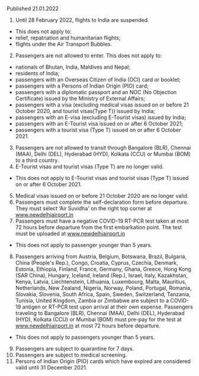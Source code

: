 Published 21.01.2022
1. Until 28 February 2022, flights to India are suspended.
- This does not apply to:
- relief, repatriation and humanitarian flights;
- flights under the Air Transport Bubbles.
2. Passengers are not allowed to enter.
This does not apply to:
- nationals of Bhutan, India, Maldives and Nepal;
- residents of India;
- passengers with an Overseas Citizen of India (OCI) card or booklet;
- passengers with a Persons of Indian Origin (PIO) card;
- passengers with a diplomatic passport and an NOC (No Objection Certificate) issued by the Ministry of External Affairs;
- passengers with a visa (excluding medical visas issued on or before 21 October 2020, and tourist visas(Type T)) issued by India;
- passengers with an E-visa (excluding E-Tourist visas) issued by India;
- passengers with an E-Tourist visa issued on or after 6 October 2021;
- passengers with a tourist visa (Type T) issued on or after 6 October 2021.
3. Passengers are not allowed to transit through Bangalore (BLR), Chennai (MAA), Delhi (DEL), Hyderabad (HYD), Kolkata (CCU) or Mumbai (BOM) to a third country.
4. E-Tourist visas and tourist visas (Type T) are no longer valid.
- This does not apply to E-Tourist visas and tourist visas (Type T) issued on or after 6 October 2021.
5. Medical visas issued on or before 21 October 2020 are no longer valid.
6. Passengers must complete the self-declaration form before departure. They must select ‘Air Suvidha' on the right top corner at <a href="http://www.newdelhiairport.in">www.newdelhiairport.in</a>
7. Passengers must have a negative COVID-19 RT-PCR test taken at most 72 hours before departure from the first embarkation point. The test must be uploaded at <a href="http://www.newdelhiairport.in">www.newdelhiairport.in</a>
- This does not apply to passenger younger than 5 years.
8. Passengers arriving from Austria, Belgium, Botswana, Brazil, Bulgaria, China (People's Rep.), Congo, Croatia, Cyprus, Czechia, Denmark, Estonia, Ethiopia, Finland, France, Germany, Ghana, Greece, Hong Kong (SAR China), Hungary, Iceland, Ireland (Rep.), Israel, Italy, Kazakhstan, Kenya, Latvia, Liechtenstein, Lithuania, Luxembourg, Malta, Mauritius, Netherlands, New Zealand, Nigeria, Norway, Poland, Portugal, Romania, Slovakia, Slovenia, South Africa, Spain, Sweden, Switzerland, Tanzania, Tunisia, United Kingdom, Zambia or Zimbabwe are subject to a COVID-19 antigen or RT-PCR test upon arrival at their own expense. Passengers traveling to Bangalore (BLR), Chennai (MAA), Delhi (DEL), Hyderabad (HYD), Kolkata (CCU) or Mumbai (BOM) must pre-pay for the test at <a href="http://www.newdelhiairport.in">www.newdelhiairport.in</a> at most 72 hours before departure.
- This does not apply to passengers younger than 5 years.
9. Passengers are subject to quarantine for 7 days.
10. Passengers are subject to medical screening.
11. Persons of Indian Origin (PIO) cards which have expired are considered valid until 31 December 2021.